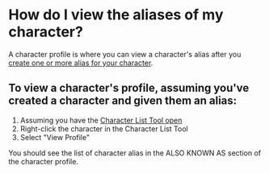 # How do I view the aliases of my character?

A character profile is where you can view a character's alias after you [create one or more alias for your character](/How%20do%20I/create/a%20character%20alias.md).

## To view a character's profile, assuming you've created a character and given them an alias: 

1. Assuming you have the [Character List Tool open](/What%20can%20I%20do%20with/the%20Character%20List%20Tool.md)
2. Right-click the character in the Character List Tool
3. Select "View Profile"

You should see the list of character alias in the ALSO KNOWN AS section of the character profile. 
